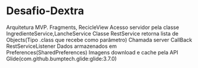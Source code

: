 # Desafio-Dextra

Arquitetura MVP.
Fragments, RecicleView
Acesso servidor pela classe IngredienteService,LancheService
Classe RestService retorna lista de Objects(Tipo .class que recebe como parâmetro)
Chamada server CallBack RestServiceListener
Dados armazenados em Preferences(SharedPreferences)
Imagens download e cache pela API Glide(com.github.bumptech.glide:glide:3.7.0)
